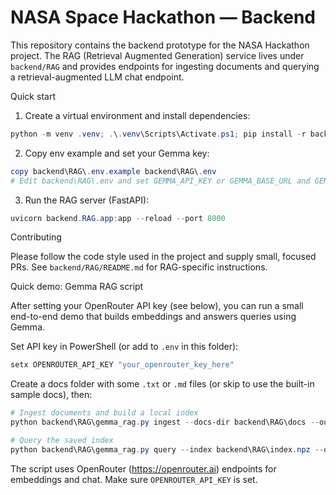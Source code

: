 # NASA Space Hackathon — Backend

This repository contains the backend prototype for the NASA Hackathon project. The RAG (Retrieval Augmented Generation) service lives under `backend/RAG` and provides endpoints for ingesting documents and querying a retrieval-augmented LLM chat endpoint.

Quick start

1. Create a virtual environment and install dependencies:

```powershell
python -m venv .venv; .\.venv\Scripts\Activate.ps1; pip install -r backend\RAG\requirements.txt
```

2. Copy env example and set your Gemma key:

```powershell
copy backend\RAG\.env.example backend\RAG\.env
# Edit backend\RAG\.env and set GEMMA_API_KEY or GEMMA_BASE_URL and GEMMA_TOKEN
```

3. Run the RAG server (FastAPI):

```powershell
uvicorn backend.RAG.app:app --reload --port 8000
```

Contributing

Please follow the code style used in the project and supply small, focused PRs. See `backend/RAG/README.md` for RAG-specific instructions.

Quick demo: Gemma RAG script

After setting your OpenRouter API key (see below), you can run a small end-to-end demo that builds embeddings and answers queries using Gemma.

Set API key in PowerShell (or add to `.env` in this folder):

```powershell
setx OPENROUTER_API_KEY "your_openrouter_key_here"
```

Create a docs folder with some `.txt` or `.md` files (or skip to use the built-in sample docs), then:

```powershell
# Ingest documents and build a local index
python backend\RAG\gemma_rag.py ingest --docs-dir backend\RAG\docs --out backend\RAG\index.npz

# Query the saved index
python backend\RAG\gemma_rag.py query --index backend\RAG\index.npz --query "How are exoplanets detected using the transit method?"
```

The script uses OpenRouter (https://openrouter.ai) endpoints for embeddings and chat. Make sure `OPENROUTER_API_KEY` is set.
